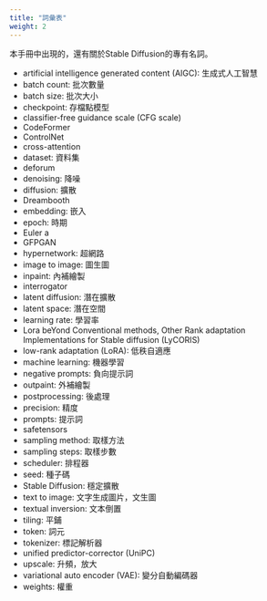 ```yaml
---
title: "詞彙表"
weight: 2
---
```


本手冊中出現的，還有關於Stable Diffusion的專有名詞。

- artificial intelligence generated content (AIGC): 生成式人工智慧
- batch count: 批次數量
- batch size: 批次大小
- checkpoint: 存檔點模型
- classifier-free guidance scale (CFG scale)
- CodeFormer
- ControlNet
- cross-attention
- dataset: 資料集
- deforum
- denoising: 降噪
- diffusion: 擴散
- Dreambooth
- embedding: 嵌入
- epoch: 時期
- Euler a
- GFPGAN
- hypernetwork: 超網路
- image to image: 圖生圖
- inpaint: 內補繪製
- interrogator
- latent diffusion: 潛在擴散
- latent space: 潛在空間
- learning rate: 學習率
- Lora beYond Conventional methods, Other Rank adaptation Implementations for Stable diffusion (LyCORIS)
- low-rank adaptation (LoRA): 低秩自適應
- machine learning: 機器學習
- negative prompts: 負向提示詞
- outpaint: 外補繪製
- postprocessing: 後處理
- precision: 精度
- prompts: 提示詞
- safetensors
- sampling method: 取樣方法
- sampling steps: 取樣步數
- scheduler: 排程器
- seed: 種子碼
- Stable Diffusion: 穩定擴散
- text to image: 文字生成圖片，文生圖
- textual inversion: 文本倒置
- tiling: 平鋪
- token: 詞元
- tokenizer: 標記解析器
- unified predictor-corrector (UniPC)
- upscale: 升頻，放大
- variational auto encoder (VAE): 變分自動編碼器
- weights: 權重
